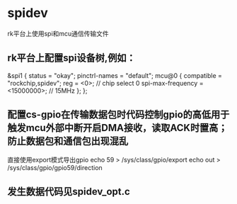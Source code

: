 # spidev
rk平台上使用spi和mcu通信传输文件
## rk平台上配置spi设备树,例如：
&spi1 {
        status = "okay";
        pinctrl-names = "default";
        mcu@0 {
                compatible = "rockchip,spidev";
                reg = <0>;  // chip select 0
                spi-max-frequency = <15000000>; // 15MHz
        };
};
## 配置cs-gpio在传输数据包时代码控制gpio的高低用于触发mcu外部中断开启DMA接收，读取ACK时置高；防止数据包和通信包出现混乱
直接使用export模式导出gpio
echo 59 > /sys/class/gpio/export
echo out > /sys/class/gpio/gpio59/direction 
## 发生数据代码见spidev_opt.c

